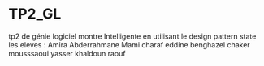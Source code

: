 # TP2_GL
tp2 de génie logiciel 
montre Intelligente 
en utilisant le design pattern state
les eleves :
Amira Abderrahmane 
Mami charaf eddine
benghazel chaker
mousssaoui yasser 
khaldoun raouf 
